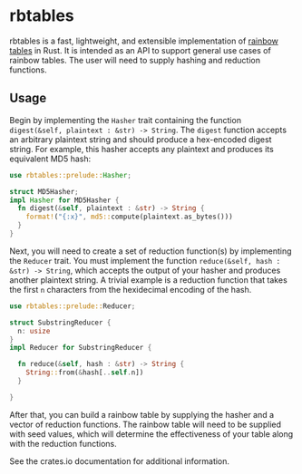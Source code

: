 # rbtables

rbtables is a fast, lightweight, and extensible implementation of [rainbow tables](https://en.wikipedia.org/wiki/Rainbow_table) in Rust. 
It is intended as an API to support general use cases of rainbow tables. 
The user will need to supply hashing and reduction functions.

## Usage

Begin by implementing the `Hasher` trait containing the function `digest(&self, plaintext : &str) -> String`. 
The `digest` function accepts an arbitrary plaintext string and should produce a hex-encoded digest string.
For example, this hasher accepts any plaintext and produces its equivalent MD5 hash:

```rust
use rbtables::prelude::Hasher;

struct MD5Hasher;
impl Hasher for MD5Hasher {
  fn digest(&self, plaintext : &str) -> String {
    format!("{:x}", md5::compute(plaintext.as_bytes()))
  }
}
```

Next, you will need to create a set of reduction function(s) by implementing the `Reducer` trait. 
You must implement the function `reduce(&self, hash : &str) -> String`, which accepts the output of your hasher and produces another plaintext string.
A trivial example is a reduction function that takes the first `n` characters from the hexidecimal encoding of the hash.

```rust
use rbtables::prelude::Reducer;

struct SubstringReducer {
  n: usize
}
impl Reducer for SubstringReducer {

  fn reduce(&self, hash : &str) -> String {
    String::from(&hash[..self.n])
  }

}
```

After that, you can build a rainbow table by supplying the hasher and a vector of reduction functions. 
The rainbow table will need to be supplied with seed values, which will determine the effectiveness of your table along with the reduction functions. 

See the crates.io documentation for additional information.
